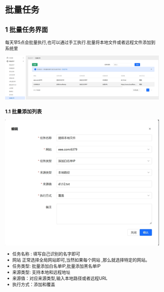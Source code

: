 # 批量任务

## 1 批量任务界面
 每天早5点会批量执行,也可以通过手工执行.批量将本地文件或者远程文件添加到系统里

![批量任务界面](/images/batchtask_1.png)
 
### 1.1 批量添加列表
 ![批量任务添加](/images/batchtask_2.png)

- 任务名称 : 填写自己识别的名字即可
- 网站 正常选择全局网站即可,当然如果每个网站 ,那么就选择特定的网站。
- 任务类型: 批量添加白名单IP,批量添加黑名单IP
- 来源类型: 支持本地和远程地址
- 来源值：对应来源类型,输入本地路径或者远程URL
- 执行方式：添加和覆盖
